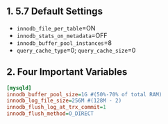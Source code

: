 ## 1. 5.7 Default Settings

- `innodb_file_per_table`=ON
- `innodb_stats_on_metadata`=OFF
- `innodb_buffer_pool_instances`=8
- `query_cache_type`=0; `query_cache_size`=0

## 2. Four Important Variables

```ini
[mysqld]
innodb_buffer_pool_size=1G #(50%-70% of total RAM)
innodb_log_file_size=256M #(128M - 2)
innodb_flush_log_at_trx_commit=1
innodb_flush_method=O_DIRECT
```

